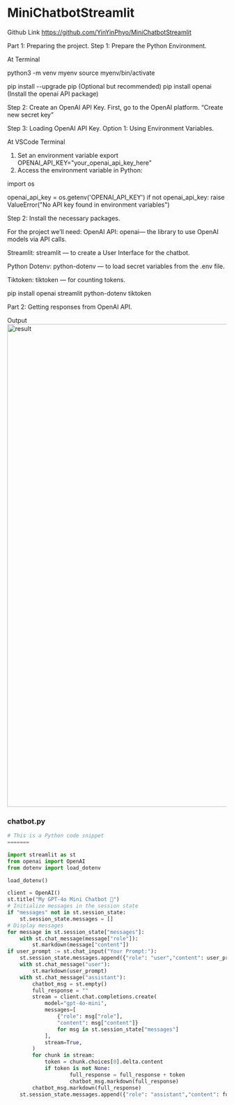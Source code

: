 # MiniChatbotStreamlit
Github Link
https://github.com/YinYinPhyo/MiniChatbotStreamlit


Part 1: Preparing the project.
Step 1: Prepare the Python Environment.

At Terminal

python3 -m venv myenv
source myenv/bin/activate

pip install --upgrade pip (Optional but recommended)
pip install openai (Install the openai API package)

Step 2: Create an OpenAI API Key.
First, go to the OpenAI platform. “Create new secret key”

Step 3: Loading OpenAI API Key.
Option 1: Using Environment Variables.

At VSCode Terminal
1. Set an environment variable
export OPENAI_API_KEY="your_openai_api_key_here"
2. Access the environment variable in Python:

import os

openai_api_key = os.getenv('OPENAI_API_KEY')
if not openai_api_key:
    raise ValueError("No API key found in environment variables")


Step 2: Install the necessary packages.

For the project we’ll need:
OpenAI API: openai— the library to use OpenAI models via API calls.

Streamlit: streamlit — to create a User Interface for the chatbot.

Python Dotenv: python-dotenv — to load secret variables from the .env
file.

Tiktoken: tiktoken — for counting tokens.

pip install openai streamlit python-dotenv tiktoken

Part 2: Getting responses from OpenAI API.

Output
<img width="1106" alt="result" src="https://github.com/user-attachments/assets/266a5ae3-127f-4d68-aa53-ed715340c9b8">


### chatbot.py

```python
# This is a Python code snippet
=======

import streamlit as st
from openai import OpenAI
from dotenv import load_dotenv

load_dotenv()

client = OpenAI()
st.title("My GPT-4o Mini Chatbot 🤖")
# Initialize messages in the session state
if "messages" not in st.session_state:
    st.session_state.messages = []
# Display messages
for message in st.session_state["messages"]:
    with st.chat_message(message["role"]):
        st.markdown(message["content"])
if user_prompt := st.chat_input("Your Prompt:"):
    st.session_state.messages.append({"role": "user","content": user_prompt})
    with st.chat_message("user"):
        st.markdown(user_prompt)
    with st.chat_message("assistant"):
        chatbot_msg = st.empty()
        full_response = ""
        stream = client.chat.completions.create(
            model="gpt-4o-mini",
            messages=[
                {"role": msg["role"],
                "content": msg["content"]}
                for msg in st.session_state["messages"]
            ],
            stream=True,
        )
        for chunk in stream:
            token = chunk.choices[0].delta.content
            if token is not None:
                    full_response = full_response + token
                    chatbot_msg.markdown(full_response)
        chatbot_msg.markdown(full_response)
    st.session_state.messages.append({"role": "assistant","content": full_response})


